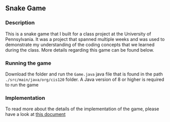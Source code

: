 ## Snake Game
### Description
This is a snake game that I built for a class project at the University of Pennsylvania. It was a project that spanned multiple weeks and was used to demonstrate my understanding of the coding concepts that we learned during the class. More details regarding this game can be found below.

### Running the game
Download the folder and run the `Game.java` java file that is found in the path `./src/main/java/org/cis120` folder.
A Java version of 8 or higher is required to run the game

### Implementation
To read more about the details of the implementation of the game, please have a look at [this document](./README.txt)
